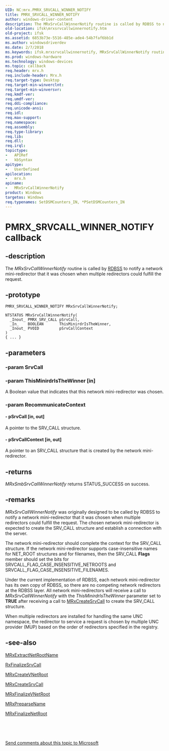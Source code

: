 ```yaml
---
UID: NC:mrx.PMRX_SRVCALL_WINNER_NOTIFY
title: PMRX_SRVCALL_WINNER_NOTIFY
author: windows-driver-content
description: The MRxSrvCallWinnerNotify routine is called by RDBSS to notify a network mini-redirector that it was chosen when multiple redirectors could fulfill the request.
old-location: ifsk\mrxsrvcallwinnernotify.htm
old-project: ifsk
ms.assetid: 6853b73e-5516-485e-ade4-54b7faf6bb1d
ms.author: windowsdriverdev
ms.date: 2/7/2018
ms.keywords: ifsk.mrxsrvcallwinnernotify, MRxSrvCallWinnerNotify routine [Installable File System Drivers], MRxSrvCallWinnerNotify, PMRX_SRVCALL_WINNER_NOTIFY, PMRX_SRVCALL_WINNER_NOTIFY, mrx/MRxSrvCallWinnerNotify, mrxref_32054fb8-84ca-407a-ab65-90feee16041d.xml
ms.prod: windows-hardware
ms.technology: windows-devices
ms.topic: callback
req.header: mrx.h
req.include-header: Mrx.h
req.target-type: Desktop
req.target-min-winverclnt: 
req.target-min-winversvr: 
req.kmdf-ver: 
req.umdf-ver: 
req.ddi-compliance: 
req.unicode-ansi: 
req.idl: 
req.max-support: 
req.namespace: 
req.assembly: 
req.type-library: 
req.lib: 
req.dll: 
req.irql: 
topictype:
-	APIRef
-	kbSyntax
apitype:
-	UserDefined
apilocation:
-	mrx.h
apiname:
-	MRxSrvCallWinnerNotify
product: Windows
targetos: Windows
req.typenames: SetDSMCounters_IN, *PSetDSMCounters_IN
---
```


# PMRX_SRVCALL_WINNER_NOTIFY callback


## -description


The<i> MRxSrvCallWinnerNotify</i> routine is called by <a href="https://docs.microsoft.com/en-us/windows-hardware/drivers/ifs/the-rdbss-driver-and-library">RDBSS</a> to notify a network mini-redirector that it was chosen when multiple redirectors could fulfill the request. 


## -prototype


````
PMRX_SRVCALL_WINNER_NOTIFY MRxSrvCallWinnerNotify;

NTSTATUS MRxSrvCallWinnerNotify(
  _Inout_ PMRX_SRV_CALL pSrvCall,
  _In_    BOOLEAN       ThisMinirdrIsTheWinner,
  _Inout_ PVOID         pSrvCallContext
)
{ ... }
````


## -parameters




### -param SrvCall


### -param ThisMinirdrIsTheWinner [in]

A Boolean value that indicates that this network mini-redirector was chosen.


### -param RecommunicateContext








#### - pSrvCall [in, out]

A pointer to the SRV_CALL structure. 


#### - pSrvCallContext [in, out]

A pointer to an SRV_CALL structure that is created by the network mini-redirector.


## -returns



<i>MRxSmbSrvCallWinnerNotify</i> returns STATUS_SUCCESS on success. 




## -remarks



<i>MRxSrvCallWinnerNotify</i> was originally designed to be called by RDBSS to notify a network mini-redirector that it was chosen when multiple redirectors could fulfill the request. The chosen network mini-redirector is expected to create the SRV_CALL structure and establish a connection with the server.

The network mini-redirector should complete the context for the SRV_CALL structure. If the network mini-redirector supports case-insensitive names for NET_ROOT structures and for filenames, then the SRV_CALL <b>Flags</b> member should set the bits for SRVCALL_FLAG_CASE_INSENSITIVE_NETROOTS and SRVCALL_FLAG_CASE_INSENSITIVE_FILENAMES.

Under the current implementation of RDBSS, each network mini-redirector has its own copy of RDBSS, so there are no competing network redirectors at the RDBSS layer. All network mini-redirectors will receive a call to <i>MRxSrvCallWinnerNotify</i> with the <i>ThisMinirdrIsTheWinner</i> parameter set to <b>TRUE</b> after receiving a call to <a href="https://msdn.microsoft.com/library/windows/hardware/ff549864">MRxCreateSrvCall</a> to create the SRV_CALL structure. 

When multiple redirectors are installed for handling the same UNC namespace, the redirector to service a request is chosen by multiple UNC provider (MUP) based on the order of redirectors specified in the registry. 




## -see-also

<a href="https://msdn.microsoft.com/library/windows/hardware/ff550649">MRxExtractNetRootName</a>



<a href="..\fcb\nf-fcb-rxfinalizesrvcall.md">RxFinalizeSrvCall</a>



<a href="https://msdn.microsoft.com/library/windows/hardware/ff549869">MRxCreateVNetRoot</a>



<a href="https://msdn.microsoft.com/library/windows/hardware/ff549864">MRxCreateSrvCall</a>



<a href="https://msdn.microsoft.com/library/windows/hardware/ff550663">MRxFinalizeVNetRoot</a>



<a href="https://msdn.microsoft.com/library/windows/hardware/ff550750">MRxPreparseName</a>



<a href="https://msdn.microsoft.com/library/windows/hardware/ff550653">MRxFinalizeNetRoot</a>



 

 

<a href="mailto:wsddocfb@microsoft.com?subject=Documentation%20feedback [ifsk\ifsk]:%20MRxSrvCallWinnerNotify routine%20 RELEASE:%20(2/7/2018)&amp;body=%0A%0APRIVACY STATEMENT%0A%0AWe use your feedback to improve the documentation. We don't use your email address for any other purpose, and we'll remove your email address from our system after the issue that you're reporting is fixed. While we're working to fix this issue, we might send you an email message to ask for more info. Later, we might also send you an email message to let you know that we've addressed your feedback.%0A%0AFor more info about Microsoft's privacy policy, see http://privacy.microsoft.com/en-us/default.aspx." title="Send comments about this topic to Microsoft">Send comments about this topic to Microsoft</a>

